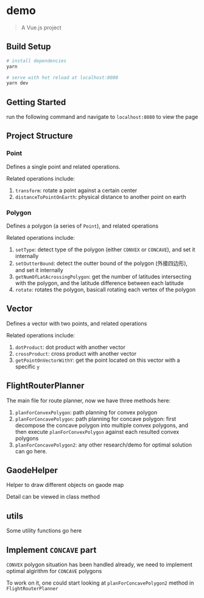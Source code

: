 # demo

> A Vue.js project

## Build Setup

```bash
# install dependencies
yarn

# serve with hot reload at localhost:8080
yarn dev
```

## Getting Started

run the following command and navigate to `localhost:8080` to view the page

## Project Structure

### Point

Defines a single point and related operations.

Related operations include:

1. `transform`: rotate a point against a certain center
2. `distanceToPointOnEarth`: physical distance to another point on earth

### Polygon

Defines a polygon (a series of `Point`), and related operations

Related operations include:

1. `setType`: detect type of the polygon (either `CONVEX` or `CONCAVE`), and set it internally
2. `setOutterBound`: detect the outter bound of the polygon (外接四边形), and set it internally
3. `getNumOfLatAcrossingPolygon`: get the number of latitudes intersecting with the polygon, and the latitude difference between each latitude
4. `rotate`: rotates the polygon, basicall rotating each vertex of the polygon

## Vector

Defines a vector with two points, and related operations

Related operations include:

1. `dotProduct`: dot product with another vector
2. `crossProduct`: cross product with another vector
3. `getPointOnVectorWithY`: get the point located on this vector with a specific `y`

## FlightRouterPlanner

The main file for route planner, now we have three methods here:

1. `planForConvexPolygon`: path planning for convex polygon
2. `planForConcavePolygon`: path planning for concave polygon: first decompose the concave polygon into multiple convex polygons, and then execute `planForConvexPolygon` against each resulted convex polygons
3. `planForConcavePolygon2`: any other research/demo for optimal solution can go here.

## GaodeHelper

Helper to draw different objects on gaode map

Detail can be viewed in class method

## utils

Some utility functions go here

## Implement `CONCAVE` part

`CONVEX` polygon situation has been handled already, we need to implement optimal algirithm for `CONCAVE` polygons

To work on it, one could start looking at `planForConcavePolygon2` method in `FlightRouterPlanner`

